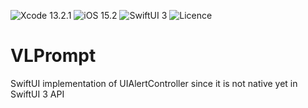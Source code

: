 ![Xcode 13.2.1](https://img.shields.io/badge/Xcode-13.2.1-blue) ![iOS 15.2](https://img.shields.io/badge/iOS-15.2-blue) ![SwiftUI 3](https://img.shields.io/badge/SwiftUI-3-orange) ![Licence](https://img.shields.io/github/license/Mokhet/VLPrompt)
# VLPrompt
SwiftUI implementation of UIAlertController since it is not native yet in SwiftUI 3 API
